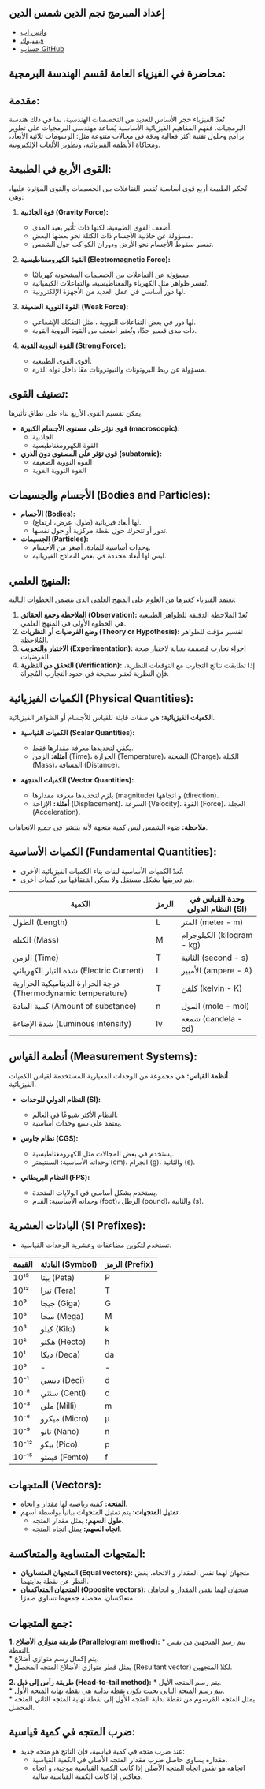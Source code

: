 
## إعداد المبرمج نجم الدين شمس الدين 
* [واتس اب](https://wa.me/967715479737) 
* [فيسبوك](https://www.facebook.com/profile.php?id=100071127144290) 
* [حساب GitHub](https://github.com/najm-flutter) 
##  محاضرة في الفيزياء العامة لقسم الهندسة البرمجية:


## مقدمة:

تُعدّ الفيزياء حجر الأساس للعديد من التخصصات الهندسية، بما في ذلك هندسة البرمجيات.  ففهم المفاهيم الفيزيائية الأساسية يُساعد مهندسي البرمجيات على تطوير برامج  وحلول تقنية  أكثر فعالية ودقة في مجالات متنوعة مثل:  الرسومات ثلاثية الأبعاد،  ومحاكاة الأنظمة الفيزيائية،  وتطوير الألعاب الإلكترونية.


##  القوى الأربع في الطبيعة: 

تُحكم  الطبيعة  أربع قوى أساسية  تُفسر  التفاعلات بين الجسيمات والقوى المؤثرة عليها، وهي: 


1. **قوة الجاذبية (Gravity Force):**  
   *  أضعف القوى  الطبيعية، لكنها ذات تأثير بعيد المدى. 
   *  مسؤولة عن  جاذبية الأجسام  ذات الكتلة  نحو بعضها البعض.
   *  تفسر سقوط الأجسام نحو الأرض ودوران الكواكب حول  الشمس.
 

2. **القوة الكهرومغناطيسية (Electromagnetic Force):**
   *  مسؤولة عن  التفاعلات بين الجسيمات المشحونة كهربائيًا. 
   *   تُفسر  ظواهر مثل الكهرباء والمغناطيسية،   والتفاعلات الكيميائية.
   *   لها دور  أساسي في  عمل  العديد من الأجهزة الإلكترونية.

3. **القوة النووية الضعيفة (Weak Force):**
   *  لها  دور في  بعض  التفاعلات النووية ، مثل  التفكك الإشعاعي. 
   *  ذات  مدى قصير جدًا،  وتُعتبر أضعف من القوة النووية القوية. 

4. **القوة النووية القوية (Strong Force):** 
   *  أقوى القوى  الطبيعية.
   *  مسؤولة عن  ربط  البروتونات والنيوترونات معًا داخل نواة الذرة.


## **تصنيف القوى:** 

يمكن تقسيم القوى الأربع بناء على  نطاق تأثيرها:

* **قوى تؤثر على مستوى الأجسام الكبيرة (macroscopic):** 
    *   الجاذبية  
    *   القوة الكهرومغناطيسية
* **قوى تؤثر على المستوى دون الذري (subatomic):**
    *  القوة النووية الضعيفة 
    *  القوة النووية القوية 


## الأجسام والجسيمات (Bodies and Particles):

 * **الأجسام (Bodies):**
   * لها أبعاد  فيزيائية  (طول، عرض، ارتفاع).
   *  تدور  أو تتحرك  حول  نقطة  مركزية  أو  حول نفسها.
 * **الجسيمات (Particles):**
   *  وحدات أساسية  للمادة،  أصغر  من  الأجسام. 
   *   ليس لها أبعاد محددة  في بعض  النماذج  الفيزيائية. 



 ##  المنهج العلمي: 
 
   تعتمد الفيزياء كغيرها من العلوم على  المنهج العلمي  الذي يتضمن  الخطوات التالية: 
   
   1. **الملاحظة وجمع الحقائق (Observation):**   تُعدّ الملاحظة الدقيقة  للظواهر الطبيعية  هي  الخطوة الأولى في  المنهج العلمي.  
   2. **وضع الفرضيات أو النظريات  (Theory or Hypothesis):**  تفسير  مؤقت  للظواهر  المُلاحظة. 
   3. **الاختبار والتجريب (Experimentation):**  إجراء  تجارب  مُصممة بعناية  لاختبار  صحة الفرضيات.
   4. **التحقق  من  النظرية  (Verification):**  إذا   تطابقت   نتائج  التجارب   مع   التوقعات النظرية،    فإن  النظرية  تُعتبر  صحيحة  في  حدود  التجارب  المُجراة. 



## الكميات الفيزيائية (Physical Quantities): 

 **الكميات الفيزيائية:** هي  صفات  قابلة للقياس  للأجسام  أو  الظواهر الفيزيائية.  
 
  * **الكميات القياسية (Scalar Quantities):**
      *  يكفي  لتحديدها  معرفة  مقدارها  فقط. 
      *  **أمثلة:**   الزمن (Time)،  الحرارة (Temperature)،  الشحنة (Charge)،  الكتلة (Mass)،  المسافة (Distance). 
 
  * **الكميات المتجهة (Vector Quantities):** 
       *  يلزم  لتحديدها معرفة  مقدارها (magnitude)   و اتجاهها (direction). 
       *   **أمثلة:** الإزاحة (Displacement)،  السرعة (Velocity)،  القوة (Force)،  العجلة (Acceleration). 

  **ملاحظة:**   ضوء الشمس   ليس   كمية   متجهة   لأنه    ينتشر    في     جميع    الاتجاهات. 



## الكميات الأساسية (Fundamental Quantities):

 *  تُعدّ  الكميات الأساسية  لبنات  بناء   الكميات الفيزيائية  الأخرى. 
 *   يتم تعريفها  بشكل  مستقل  ولا  يمكن  اشتقاقها من  كميات  أخرى.

| الكمية  |  الرمز |  وحدة القياس في النظام الدولي (SI) | 
|---|---|---|
|  الطول (Length) | L | المتر (meter - m) |
|  الكتلة (Mass) | M | الكيلوجرام (kilogram - kg) |
|  الزمن (Time) | T | الثانية (second - s) |
|  شدة التيار الكهربائي (Electric Current) | I | الأمبير (ampere - A) |
|  درجة الحرارة الديناميكية الحرارية (Thermodynamic temperature) | T | كلفن (kelvin - K) |
|  كمية المادة (Amount of substance) | n | المول (mole - mol) |
|  شدة الإضاءة (Luminous intensity) | Iv | شمعة (candela - cd) |


## أنظمة القياس (Measurement Systems):

 **أنظمة القياس:**  هي   مجموعة  من  الوحدات  المعيارية   المستخدمة لقياس   الكميات الفيزيائية.  

 * **النظام الدولي للوحدات (SI):** 
   *  النظام  الأكثر  شيوعًا   في العالم. 
   *  يعتمد  على  سبع وحدات أساسية. 
 
 * **نظام جاوس (CGS):** 
     *   يستخدم  في  بعض  المجالات  مثل   الكهرومغناطيسية.
     *  وحداته  الأساسية:  السنتيمتر (cm)،  الجرام (g)،  والثانية (s). 
 
 * **النظام البريطاني (FPS):** 
     *   يستخدم   بشكل  أساسي في  الولايات المتحدة. 
     *  وحداته الأساسية:   القدم (foot)،  الرطل (pound)،   والثانية (s). 


##  البادئات العشرية (SI Prefixes):

  *   تستخدم   لتكوين   مضاعفات   وعشرية   الوحدات  القياسية.  

|  القيمة | البادئة  (Symbol)|   الرمز  (Prefix) |
|---|---|---|
|  10¹⁵ | بيتا (Peta) | P |
|  10¹² | تيرا (Tera) | T |
|  10⁹  | جيجا (Giga) | G |
|  10⁶  | ميجا (Mega) | M |
|  10³  | كيلو (Kilo) | k |
|  10²  | هكتو (Hecto) | h |
|  10¹  | ديكا (Deca) | da |
|  10⁰  | - | - |
|  10⁻¹ | ديسي (Deci) | d |
|  10⁻² | سنتي (Centi) | c |
|  10⁻³ | ملي (Milli) | m |
|  10⁻⁶ | ميكرو (Micro) | µ |
|  10⁻⁹ | نانو (Nano) | n |
|  10⁻¹² | بيكو (Pico) | p |
|  10⁻¹⁵ | فيمتو (Femto) | f |


## المتجهات (Vectors): 

*  **المتجه:**   كمية  رياضية  لها   مقدار   و اتجاه.   
* **تمثيل المتجهات:**    يتم تمثيل المتجهات   بيانياً   بواسطة  أسهم.    
    *   **طول السهم:**   يمثل  مقدار المتجه.   
    *   **اتجاه السهم:**   يمثل   اتجاه المتجه. 

##  المتجهات المتساوية والمتعاكسة:
  
* **المتجهان المتساويان (Equal vectors):**    متجهان لهما  نفس المقدار   و الاتجاه،  بغض النظر عن  نقطة  بدايتهما.  
* **المتجهان المتعاكسان (Opposite vectors):**    متجهان لهما نفس المقدار   و  اتجاهان   متعاكسان.   محصلة  جمعهما تساوي صفرًا.  

## جمع المتجهات: 

 **1. طريقة   متوازي الأضلاع (Parallelogram method):**
    *  يتم   رسم   المتجهين   من   نفس   النقطة.  
    *   يتم   إكمال   رسم    متوازي أضلاع.    
    *   يمثل   قطر   متوازي الأضلاع   المتجه  المحصل (Resultant vector)   لكلا المتجهين.  

 **2.  طريقة   رأس   إلى   ذيل (Head-to-tail method):**
    *   يتم   رسم    المتجه   الأول.  
    *   يتم   رسم    المتجه  الثاني   بحيث   تكون   نقطة   بدايته   هي   نقطة   نهاية   المتجه  الأول.    
    *   يمثل   المتجه   المُرسوم   من   نقطة   بداية    المتجه  الأول    إلى    نقطة   نهاية    المتجه  الثاني   المتجه المحصل. 

##  ضرب المتجه في كمية قياسية: 

*   عند   ضرب    متجه   في   كمية   قياسية،    فإن   الناتج   هو    متجه   جديد:  
    *   مقداره   يساوي   حاصل    ضرب   مقدار    المتجه  الأصلي   في    الكمية   القياسية.  
    *    اتجاهه   هو    نفس   اتجاه    المتجه  الأصلي    إذا   كانت    الكمية    القياسية    موجبة،    و  اتجاه    معاكس   إذا   كانت    الكمية   القياسية    سالبة.
